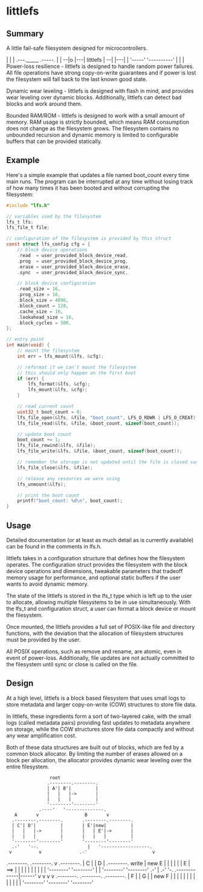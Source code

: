 # littlefs
## Summary
A little fail-safe filesystem designed for microcontrollers.

   | | |     .---._____
  .-----.   |          |
--|o    |---| littlefs |
--|     |---|          |
  '-----'   '----------'
   | | |
Power-loss resilience - littlefs is designed to handle random power failures. All file operations have strong copy-on-write guarantees and if power is lost the filesystem will fall back to the last known good state.

Dynamic wear leveling - littlefs is designed with flash in mind, and provides wear leveling over dynamic blocks. Additionally, littlefs can detect bad blocks and work around them.

Bounded RAM/ROM - littlefs is designed to work with a small amount of memory. RAM usage is strictly bounded, which means RAM consumption does not change as the filesystem grows. The filesystem contains no unbounded recursion and dynamic memory is limited to configurable buffers that can be provided statically.

## Example
Here's a simple example that updates a file named boot_count every time main runs. The program can be interrupted at any time without losing track of how many times it has been booted and without corrupting the filesystem:
```c
#include "lfs.h"

// variables used by the filesystem
lfs_t lfs;
lfs_file_t file;

// configuration of the filesystem is provided by this struct
const struct lfs_config cfg = {
    // block device operations
    .read  = user_provided_block_device_read,
    .prog  = user_provided_block_device_prog,
    .erase = user_provided_block_device_erase,
    .sync  = user_provided_block_device_sync,

    // block device configuration
    .read_size = 16,
    .prog_size = 16,
    .block_size = 4096,
    .block_count = 128,
    .cache_size = 16,
    .lookahead_size = 16,
    .block_cycles = 500,
};

// entry point
int main(void) {
    // mount the filesystem
    int err = lfs_mount(&lfs, &cfg);

    // reformat if we can't mount the filesystem
    // this should only happen on the first boot
    if (err) {
        lfs_format(&lfs, &cfg);
        lfs_mount(&lfs, &cfg);
    }

    // read current count
    uint32_t boot_count = 0;
    lfs_file_open(&lfs, &file, "boot_count", LFS_O_RDWR | LFS_O_CREAT);
    lfs_file_read(&lfs, &file, &boot_count, sizeof(boot_count));

    // update boot count
    boot_count += 1;
    lfs_file_rewind(&lfs, &file);
    lfs_file_write(&lfs, &file, &boot_count, sizeof(boot_count));

    // remember the storage is not updated until the file is closed successfully
    lfs_file_close(&lfs, &file);

    // release any resources we were using
    lfs_unmount(&lfs);

    // print the boot count
    printf("boot_count: %d\n", boot_count);
}
```
## Usage
Detailed documentation (or at least as much detail as is currently available) can be found in the comments in lfs.h.

littlefs takes in a configuration structure that defines how the filesystem operates. The configuration struct provides the filesystem with the block device operations and dimensions, tweakable parameters that tradeoff memory usage for performance, and optional static buffers if the user wants to avoid dynamic memory.

The state of the littlefs is stored in the lfs_t type which is left up to the user to allocate, allowing multiple filesystems to be in use simultaneously. With the lfs_t and configuration struct, a user can format a block device or mount the filesystem.

Once mounted, the littlefs provides a full set of POSIX-like file and directory functions, with the deviation that the allocation of filesystem structures must be provided by the user.

All POSIX operations, such as remove and rename, are atomic, even in event of power-loss. Additionally, file updates are not actually committed to the filesystem until sync or close is called on the file.

## Design
At a high level, littlefs is a block based filesystem that uses small logs to store metadata and larger copy-on-write (COW) structures to store file data.

In littlefs, these ingredients form a sort of two-layered cake, with the small logs (called metadata pairs) providing fast updates to metadata anywhere on storage, while the COW structures store file data compactly and without any wear amplification cost.

Both of these data structures are built out of blocks, which are fed by a common block allocator. By limiting the number of erases allowed on a block per allocation, the allocator provides dynamic wear leveling over the entire filesystem.

                    root
                   .--------.--------.
                   | A'| B'|         |
                   |   |   |->       |
                   |   |   |         |
                   '--------'--------'
                .----'   '--------------.
       A       v                 B       v
      .--------.--------.       .--------.--------.
      | C'| D'|         |       | E'|new|         |
      |   |   |->       |       |   | E'|->       |
      |   |   |         |       |   |   |         |
      '--------'--------'       '--------'--------'
      .-'   '--.                  |   '------------------.
     v          v              .-'                        v
.--------.  .--------.        v                       .--------.
|   C    |  |   D    |   .--------.       write       | new E  |
|        |  |        |   |   E    |        ==>        |        |
|        |  |        |   |        |                   |        |
'--------'  '--------'   |        |                   '--------'
                         '--------'                   .-'    |
                         .-'    '-.    .-------------|------'
                        v          v  v              v
                   .--------.  .--------.       .--------.
                   |   F    |  |   G    |       | new F  |
                   |        |  |        |       |        |
                   |        |  |        |       |        |
                   '--------'  '--------'       '--------'